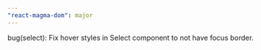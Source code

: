```yaml
---
"react-magma-dom": major
---
```


bug(select): Fix hover styles in Select component to not have focus border.
